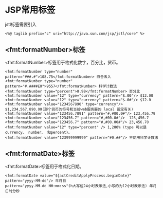 # JSP常用标签

jstl标签需要引入

```
<%@ taglib prefix="c" uri="http://java.sun.com/jsp/jstl/core" %>
```

## &lt;fmt:formatNumber&gt;标签

&lt;fmt:formatNumber&gt;标签用于格式化数字，百分比，货币。

```
<fmt:formatNumber type="number" pattern="###.#">108.75</fmt:formatNumber> 四舍五入
<fmt:formatNumber type="number" pattern="#.####E0">9557</fmt:formatNumber> 科学计数法
<fmt:formatNumber type="percent">0.98</fmt:formatNumber> 百分比
<fmt:formatNumber value="12" type="currency" pattern="$.00"/> $12.00  
<fmt:formatNumber value="12" type="currency" pattern="$.0#"/> $12.0   
<fmt:formatNumber value="1234567890" type="currency"/> $1,234,567,890.00(那个货币的符号和当前web服务器的 local 设定有关)   
<fmt:formatNumber value="123456.7891" pattern="#,#00.0#"/> 123,456.79   
<fmt:formatNumber value="123456.7" pattern="#,#00.0#"/>  123,456.7   
<fmt:formatNumber value="123456.7" pattern="#,#00.00#"/> 23,456.70   
<fmt:formatNumber value="12" type="percent" /> 1,200% (type 可以是currency、 number、 和percent)。
<fmt:formatNumber value="123999999999" pattern="#0.##"/> 不使用科学计数法
```

## &lt;fmt:formatDate&gt;标签

&lt;fmt:formatDate&gt;标签用于格式化日期。

```
<fmt:formatDate value="${actCreditApplyProcess.beginDate}" pattern="yyyy-MM-dd"/> 年月日
pattern="yyyy-MM-dd HH:mm:ss"(h大写位24小时表示法,小写的为12小时表示法) 年月日时分秒
```



